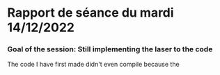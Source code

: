 # Rapport de séance du mardi 14/12/2022

### Goal of the session: Still implementing the laser to the code

The code I have first made didn't even compile because the 